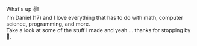 What's up ✌️!\
I'm Daniel (17) and I love everything that has to do with math, computer science, programming, and more.\
Take a look at some of the stuff I made and yeah ... thanks for stopping by 🫶.
